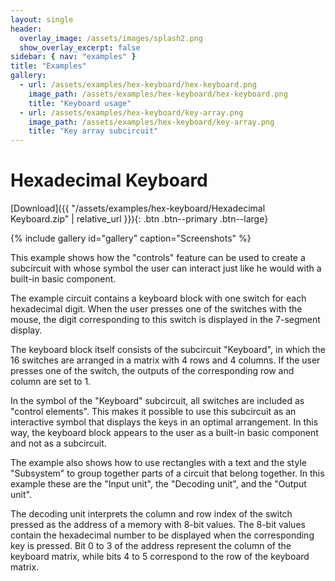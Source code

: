 ```yaml
---
layout: single
header:
  overlay_image: /assets/images/splash2.png
  show_overlay_excerpt: false
sidebar: { nav: "examples" }
title: "Examples"
gallery:
  - url: /assets/examples/hex-keyboard/hex-keyboard.png
    image_path: /assets/examples/hex-keyboard/hex-keyboard.png
    title: "Keyboard usage"
  - url: /assets/examples/hex-keyboard/key-array.png
    image_path: /assets/examples/hex-keyboard/key-array.png
    title: "Key array subcircuit"
---
```


# Hexadecimal Keyboard

[Download]({{ "/assets/examples/hex-keyboard/Hexadecimal Keyboard.zip" | relative_url }}){: .btn .btn--primary .btn--large}

{% include gallery id="gallery" caption="Screenshots" %}


This example shows how the "controls" feature can be used to create a subcircuit
with whose symbol the user can interact just like he would with a built-in basic component.

The example circuit contains a keyboard block with one switch for each hexadecimal digit.
When the user presses one of the switches with the mouse, the digit corresponding to this switch is displayed in
the 7-segment display.

The keyboard block itself consists of the subcircuit "Keyboard", in which the 16 switches are arranged in a matrix with 4
rows and 4 columns. If the user presses one of the switch, the outputs of the corresponding row and column are set to 1.

In the symbol of the "Keyboard" subcircuit, all switches are included as "control elements". This makes it possible
to use this subcircuit as an interactive symbol that displays the keys in an optimal arrangement. In this way, the keyboard block appears to the user as a built-in basic component and not as a subcircuit.

The example also shows how to use rectangles with a text and the style "Subsystem"
to group together parts of a circuit that belong together. In this example these are
the "Input unit", the "Decoding unit", and the "Output unit".

The decoding unit interprets the column and row index of the switch pressed as the address of a
memory with 8-bit values. The 8-bit values contain the hexadecimal number to be displayed
when the corresponding key is pressed. Bit 0 to 3 of the address represent the column of the keyboard matrix,
while bits 4 to 5 correspond to the row of the keyboard matrix.
